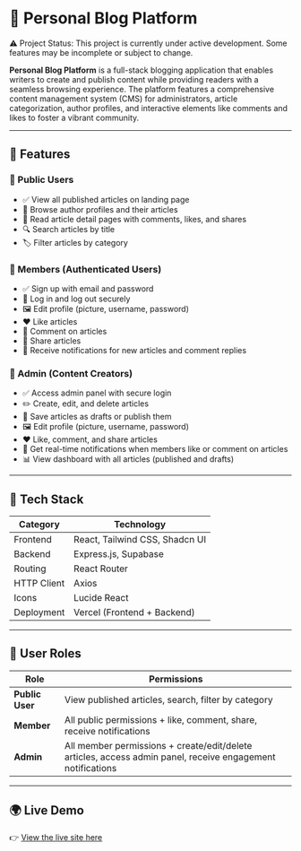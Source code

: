 # 📝 Personal Blog Platform
⚠️ Project Status: This project is currently under active development. Some features may be incomplete or subject to change.

**Personal Blog Platform** is a full-stack blogging application that enables writers to create and publish content while providing readers with a seamless browsing experience. The platform features a comprehensive content management system (CMS) for administrators, article categorization, author profiles, and interactive elements like comments and likes to foster a vibrant community.

---

## 🚀 Features

### 👥 Public Users
- ✅ View all published articles on landing page
- 👤 Browse author profiles and their articles
- 📖 Read article detail pages with comments, likes, and shares
- 🔍 Search articles by title
- 🏷️ Filter articles by category

### 🔐 Members (Authenticated Users)
- ✅ Sign up with email and password
- 🔑 Log in and log out securely
- 🖼️ Edit profile (picture, username, password)
- ❤️ Like articles
- 💬 Comment on articles
- 🔗 Share articles
- 🔔 Receive notifications for new articles and comment replies

### 🔑 Admin (Content Creators)
- ✅ Access admin panel with secure login
- ✏️ Create, edit, and delete articles
- 📄 Save articles as drafts or publish them
- 🖼️ Edit profile (picture, username, password)
- ❤️ Like, comment, and share articles
- 🔔 Get real-time notifications when members like or comment on articles
- 📊 View dashboard with all articles (published and drafts)

---

## 🧩 Tech Stack

| Category | Technology |
|-----------|-------------|
| Frontend | React, Tailwind CSS, Shadcn UI |
| Backend | Express.js, Supabase |
| Routing | React Router |
| HTTP Client | Axios |
| Icons | Lucide React |
| Deployment | Vercel (Frontend + Backend) |

---
## 🔐 User Roles

| Role | Permissions |
|------|-------------|
| **Public User** | View published articles, search, filter by category |
| **Member** | All public permissions + like, comment, share, receive notifications |
| **Admin** | All member permissions + create/edit/delete articles, access admin panel, receive engagement notifications |

---

## 🌍 Live Demo

👉 [View the live site here](https://personal-blog-nine-beryl.vercel.app/)

